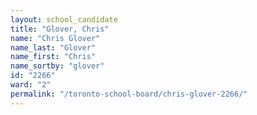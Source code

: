 ```yaml
---
layout: school_candidate
title: "Glover, Chris"
name: "Chris Glover"
name_last: "Glover"
name_first: "Chris"
name_sortby: "glover"
id: "2266"
ward: "2"
permalink: "/toronto-school-board/chris-glover-2266/"
---
```

